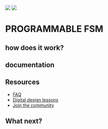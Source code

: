 ![](../../workflows/gds/badge.svg) ![](../../workflows/docs/badge.svg)

# PROGRAMMABLE FSM 



## how does it work?



## documentation 


## Resources

* [FAQ](https://tinytapeout.com/faq/)
* [Digital design lessons](https://tinytapeout.com/digital_design/)
* [Join the community](https://discord.gg/rPK2nSjxy8)

## What next?


